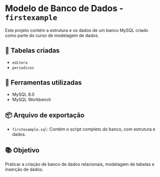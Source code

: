 # Modelo de Banco de Dados - `firstexample`

Este projeto contém a estrutura e os dados de um banco MySQL criado como parte do curso de modelagem de dados.

## 📂 Tabelas criadas

- `editora`
- `periodicos`

## 💾 Ferramentas utilizadas

- MySQL 8.0
- MySQL Workbench

## 📦 Arquivo de exportação

- `firstexample.sql`: Contém o script completo do banco, com estrutura e dados.

## 📚 Objetivo

Praticar a criação de banco de dados relacionais, modelagem de tabelas e inserção de dados.

